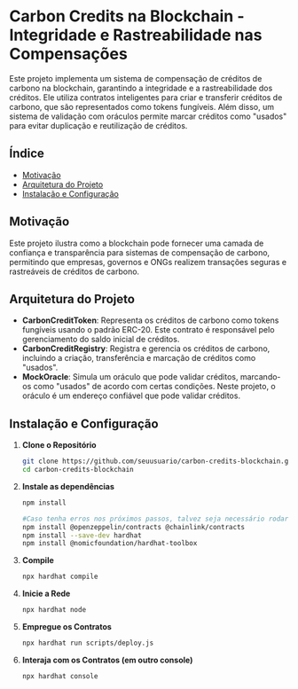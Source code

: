 # Carbon Credits na Blockchain - Integridade e Rastreabilidade nas Compensações

Este projeto implementa um sistema de compensação de créditos de carbono na blockchain, garantindo a integridade e a rastreabilidade dos créditos. Ele utiliza contratos inteligentes para criar e transferir créditos de carbono, que são representados como tokens fungíveis. Além disso, um sistema de validação com oráculos permite marcar créditos como "usados" para evitar duplicação e reutilização de créditos.

## Índice

- [Motivação](#motivação)
- [Arquitetura do Projeto](#arquitetura-do-projeto)
- [Instalação e Configuração](#instalação-e-configuração)

## Motivação

Este projeto ilustra como a blockchain pode fornecer uma camada de confiança e transparência para sistemas de compensação de carbono, permitindo que empresas, governos e ONGs realizem transações seguras e rastreáveis de créditos de carbono.

## Arquitetura do Projeto

- **CarbonCreditToken**: Representa os créditos de carbono como tokens fungíveis usando o padrão ERC-20. Este contrato é responsável pelo gerenciamento do saldo inicial de créditos.
- **CarbonCreditRegistry**: Registra e gerencia os créditos de carbono, incluindo a criação, transferência e marcação de créditos como "usados".
- **MockOracle**: Simula um oráculo que pode validar créditos, marcando-os como "usados" de acordo com certas condições. Neste projeto, o oráculo é um endereço confiável que pode validar créditos.

## Instalação e Configuração

1. **Clone o Repositório**
    ```bash
    git clone https://github.com/seuusuario/carbon-credits-blockchain.git
    cd carbon-credits-blockchain
2. **Instale as dependências**
    ```bash
    npm install

    #Caso tenha erros nos próximos passos, talvez seja necessário rodar as dependências uma a uma:
    npm install @openzeppelin/contracts @chainlink/contracts
    npm install --save-dev hardhat
    npm install @nomicfoundation/hardhat-toolbox
3. **Compile**
    ```bash
    npx hardhat compile
4. **Inicie a Rede**
    ```bash
    npx hardhat node
5. **Empregue os Contratos**
    ```bash
    npx hardhat run scripts/deploy.js
6. **Interaja com os Contratos (em outro console)**
    ```bash
    npx hardhat console
